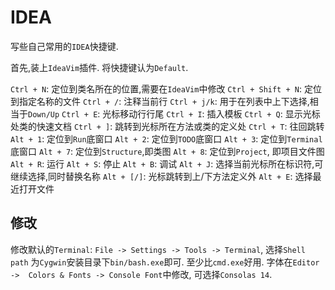 # IDEA

写些自己常用的`IDEA`快捷键.

首先,装上`IdeaVim`插件. 将快捷键认为`Default`.

`Ctrl + N`: 定位到类名所在的位置,需要在`IdeaVim`中修改
`Ctrl + Shift + N`: 定位到指定名称的文件
`Ctrl + /`: 注释当前行
`Ctrl + j/k`: 用于在列表中上下选择,相当于`Down/Up`
`Ctrl + E`: 光标移动行行尾
`Ctrl + I`: 插入模板
`Ctrl + Q`: 显示光标处类的快速文档
`Ctrl + ]`: 跳转到光标所在方法或类的定义处
`Ctrl + T`: 往回跳转
`Alt + 1`: 定位到`Run`底窗口
`Alt + 2`: 定位到`TODO`底窗口
`Alt + 3`: 定位到`Terminal`底窗口
`Alt + 7`: 定位到`Structure`,即类图
`Alt + 8`: 定位到`Project`, 即项目文件图
`Alt + R`: 运行
`Alt + S`: 停止
`Alt + B`: 调试
`Alt + J`: 选择当前光标所在标识符,可继续选择,同时替换名称
`Alt + [/]`: 光标跳转到上/下方法定义外
`Alt + E`: 选择最近打开文件

## 修改

修改默认的`Terminal`: `File -> Settings -> Tools -> Terminal`, 选择`Shell path`
为`Cygwin`安装目录下`bin/bash.exe`即可. 至少比`cmd.exe`好用. 字体在`Editor -> 
Colors & Fonts -> Console Font`中修改, 可选择`Consolas 14`.

